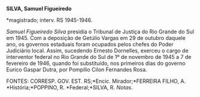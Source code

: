 **SILVA, Samuel Figueiredo**

\*magistrado; interv. RS 1945-1946.

*Samuel Figueiredo Silva* presidia o Tribunal de Justiça do Rio Grande
do Sul em 1945. Com a deposição de Getúlio Vargas em 29 de outubro
daquele ano, os governos estaduais foram ocupados pelos chefes do Poder
Judiciário local. Assim, sucedendo Ernesto Dornelles, exerceu o cargo de
interventor federal no Rio Grande do Sul de 1º de novembro de 1945 a 7
de fevereiro de 1946, quando foi substituído, nos primeiros dias do
governo Eurico Gaspar Dutra, por Pompílio Cilon Fernandes Rosa.

FONTES: CORRESP. GOV. EST. RS;*Encic. Mirador;*FERREIRA FILHO, A.
*História;*POPPINO, R. *Federal;*SILVA, R. *Notas*.

 
